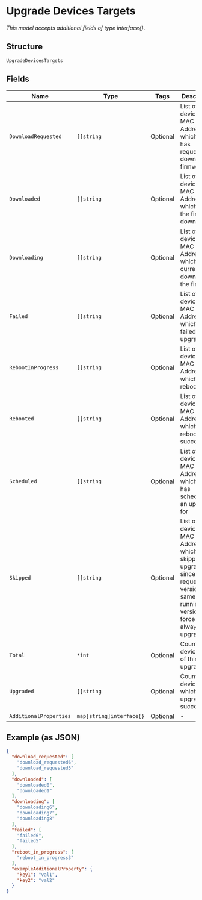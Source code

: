 
# Upgrade Devices Targets

*This model accepts additional fields of type interface{}.*

## Structure

`UpgradeDevicesTargets`

## Fields

| Name | Type | Tags | Description |
|  --- | --- | --- | --- |
| `DownloadRequested` | `[]string` | Optional | List of devices MAC Addresses which cloud has requested to download firmware |
| `Downloaded` | `[]string` | Optional | List of devices MAC Addresses which have the firmware downloaded |
| `Downloading` | `[]string` | Optional | List of devices MAC Addresses which are currently downloading the firmware |
| `Failed` | `[]string` | Optional | List of devices MAC Addresses which have failed to upgrade |
| `RebootInProgress` | `[]string` | Optional | List of devices MAC Addresses which are rebooting |
| `Rebooted` | `[]string` | Optional | List of devices MAC Addresses which have rebooted successfully |
| `Scheduled` | `[]string` | Optional | List of devices MAC Addresses which cloud has scheduled an upgrade for |
| `Skipped` | `[]string` | Optional | List of devices MAC Addresses which skipped upgrade since requested version was same as running version. Use force to always upgrade |
| `Total` | `*int` | Optional | Count of devices part of this upgrade |
| `Upgraded` | `[]string` | Optional | Count of devices which have upgraded successfully |
| `AdditionalProperties` | `map[string]interface{}` | Optional | - |

## Example (as JSON)

```json
{
  "download_requested": [
    "download_requested6",
    "download_requested5"
  ],
  "downloaded": [
    "downloaded0",
    "downloaded1"
  ],
  "downloading": [
    "downloading6",
    "downloading7",
    "downloading8"
  ],
  "failed": [
    "failed6",
    "failed5"
  ],
  "reboot_in_progress": [
    "reboot_in_progress3"
  ],
  "exampleAdditionalProperty": {
    "key1": "val1",
    "key2": "val2"
  }
}
```

